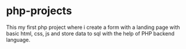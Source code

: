 # php-projects
This my first php project where i create a form with a landing page with basic html, css, js and store data to sql with the help of PHP backend language.
